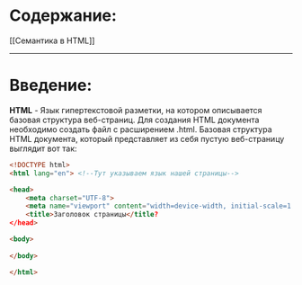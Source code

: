 # Содержание:
[[Семантика в HTML]]

---
# Введение:
__HTML__ - Язык гипертекстовой разметки, на котором описывается базовая структура веб-страниц. Для создания HTML документа необходимо создать файл с расширением .html.
Базовая структура HTML документа, который представляет из себя пустую веб-страницу выглядит вот так:

```html
<!DOCTYPE html>
<html lang="en"> <!--Тут указываем язык нашей страницы-->

<head>
	<meta charset="UTF-8">
	<meta name="viewport" content="width=device-width, initial-scale=1.0">
	<title>Заголовок страницы</title?
</head>

<body>
	
</body>

</html>
```

